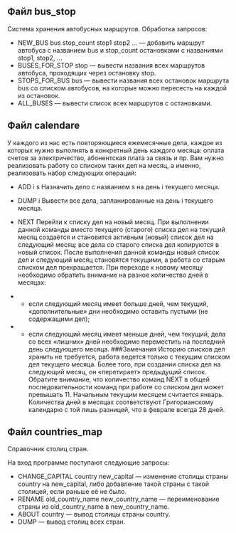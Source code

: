 ## Файл bus_stop 
Система хранения автобусных маршрутов. Обработка запросов:

- NEW_BUS bus stop_count stop1 stop2 ... — добавить маршрут автобуса с названием bus и stop_count остановками с названиями stop1, stop2, ... 
- BUSES_FOR_STOP stop — вывести названия всех маршрутов автобуса, проходящих через остановку stop. 
- STOPS_FOR_BUS bus — вывести названия всех остановок маршрута bus со списком автобусов, на которые можно пересесть на каждой из остановок. 
- ALL_BUSES — вывести список всех маршрутов с остановками.

## Файл calendare
У каждого из нас есть повторяющиеся ежемесячные дела, каждое из которых нужно выполнять в конкретный день каждого месяца: оплата счетов за электричество, абонентская плата за связь и пр. Вам нужно реализовать работу со списком таких дел на месяц, а именно, реализовать набор следующих операций:

- ADD i s
Назначить дело с названием s на день i текущего месяца.

- DUMP i
Вывести все дела, запланированные на день i текущего месяца.

- NEXT
Перейти к списку дел на новый месяц. При выполнении данной команды вместо текущего (старого) списка дел на текущий месяц создаётся и становится активным (новый) список дел на следующий месяц: все дела со старого списка дел копируются в новый список. После выполнения данной команды новый список дел и следующий месяц становятся текущими, а работа со старым списком дел прекращается.  При переходе к новому месяцу необходимо обратить внимание на разное количество дней в месяцах:

- - если следующий месяц имеет больше дней, чем текущий, «дополнительные» дни необходимо оставить пустыми (не содержащими дел);
- - если следующий месяц имеет меньше дней, чем текущий, дела со всех «лишних» дней необходимо переместить на последний день следующего месяца.
###Замечания
Историю списков дел хранить не требуется, работа ведется только с текущим списком дел текущего месяца. Более того, при создании списка дел на следующий месяц, он «перетирает» предыдущий список.
Обратите внимание, что количество команд NEXT в общей последовательности команд при работе со списком дел может превышать 11.
Начальным текущим месяцем считается январь.
Количества дней в месяцах соответствуют Григорианскому календарю с той лишь разницей, что в феврале всегда 28 дней.

## Файл countries_map
Справочник столиц стран.

На вход программе поступают следующие запросы:

- CHANGE_CAPITAL country new_capital — изменение столицы страны country на new_capital, либо добавление такой страны с такой столицей, если раньше её не было.
- RENAME old_country_name new_country_name — переименование страны из old_country_name в new_country_name.
- ABOUT country — вывод столицы страны country.
- DUMP — вывод столиц всех стран.